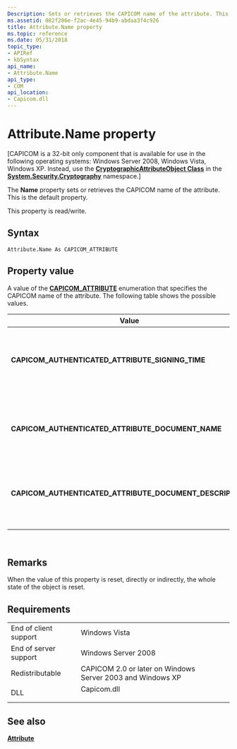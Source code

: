 ```yaml
---
Description: Sets or retrieves the CAPICOM name of the attribute. This is the default property.
ms.assetid: 082f286e-f2ac-4e45-94b9-abdaa3f4c926
title: Attribute.Name property
ms.topic: reference
ms.date: 05/31/2018
topic_type: 
- APIRef
- kbSyntax
api_name: 
- Attribute.Name
api_type: 
- COM
api_location: 
- Capicom.dll
---
```


# Attribute.Name property

\[CAPICOM is a 32-bit only component that is available for use in the following operating systems: Windows Server 2008, Windows Vista, Windows XP. Instead, use the [**CryptographicAttributeObject Class**](https://msdn.microsoft.com/library/ms147976(v=VS.90).aspx) in the [**System.Security.Cryptography**](https://msdn.microsoft.com/library/9eat8fht(v=VS.96).aspx) namespace.\]

The **Name** property sets or retrieves the CAPICOM name of the attribute. This is the default property.

This property is read/write.

## Syntax


```VB
Attribute.Name As CAPICOM_ATTRIBUTE
```



## Property value

A value of the [**CAPICOM\_ATTRIBUTE**](capicom-attribute.md) enumeration that specifies the CAPICOM name of the attribute. The following table shows the possible values.



| Value                                                                                                                                                                                                                                                                                 | Meaning                                                                    |
|---------------------------------------------------------------------------------------------------------------------------------------------------------------------------------------------------------------------------------------------------------------------------------------|----------------------------------------------------------------------------|
| <span id="CAPICOM_AUTHENTICATED_ATTRIBUTE_SIGNING_TIME"></span><span id="capicom_authenticated_attribute_signing_time"></span><dl> <dt>**CAPICOM\_AUTHENTICATED\_ATTRIBUTE\_SIGNING\_TIME**</dt> </dl>                         | The attribute contains the time that the signature was created.<br/> |
| <span id="CAPICOM_AUTHENTICATED_ATTRIBUTE_DOCUMENT_NAME"></span><span id="capicom_authenticated_attribute_document_name"></span><dl> <dt>**CAPICOM\_AUTHENTICATED\_ATTRIBUTE\_DOCUMENT\_NAME**</dt> </dl>                      | The attribute contains the name of the signed document.<br/>         |
| <span id="CAPICOM_AUTHENTICATED_ATTRIBUTE_DOCUMENT_DESCRIPTION"></span><span id="capicom_authenticated_attribute_document_description"></span><dl> <dt>**CAPICOM\_AUTHENTICATED\_ATTRIBUTE\_DOCUMENT\_DESCRIPTION**</dt> </dl> | The attribute contains a description of the signed document.<br/>    |



 

## Remarks

When the value of this property is reset, directly or indirectly, the whole state of the object is reset.

## Requirements



|                                  |                                                                                        |
|----------------------------------|----------------------------------------------------------------------------------------|
| End of client support<br/> | Windows Vista<br/>                                                               |
| End of server support<br/> | Windows Server 2008<br/>                                                         |
| Redistributable<br/>       | CAPICOM 2.0 or later on Windows Server 2003 and Windows XP<br/>                  |
| DLL<br/>                   | <dl> <dt>Capicom.dll</dt> </dl> |



## See also

<dl> <dt>

[**Attribute**](attribute.md)
</dt> </dl>

 

 




